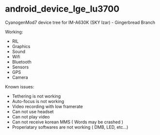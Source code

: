 android_device_lge_lu3700
=========================

CyanogenMod7 device tree for IM-A630K (SKY Izar) - Gingerbread Branch

Working:
* RIL
* Graphics
* Sound
* Wifi
* Bluetooth
* Sensors
* GPS
* Camera

Known issues:
* Tethering is not working
* Auto-focus is not working
* Video recording with low framerate
* Can not use headset
* Can not play video 
* Can not receive korean MMS ( Words may be crashed )
* Properiatary softwares are not working ( DMB, LED, etc...)
